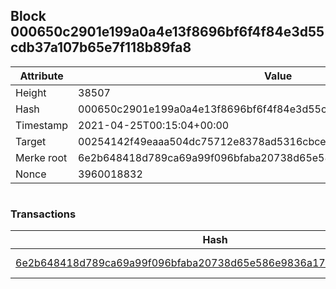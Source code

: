 ## Block 000650c2901e199a0a4e13f8696bf6f4f84e3d55cdb37a107b65e7f118b89fa8

Attribute | Value
--- | ---
Height | 38507
Hash | 000650c2901e199a0a4e13f8696bf6f4f84e3d55cdb37a107b65e7f118b89fa8
Timestamp | 2021-04-25T00:15:04+00:00
Target | 00254142f49eaaa504dc75712e8378ad5316cbcead634704b3734b6271167cc4
Merke root | 6e2b648418d789ca69a99f096bfaba20738d65e586e9836a17915d48d584933b
Nonce | 3960018832

```

```

### Transactions

Hash | Amount
--- | ---
[6e2b648418d789ca69a99f096bfaba20738d65e586e9836a17915d48d584933b](6e2b648418d789ca69a99f096bfaba20738d65e586e9836a17915d48d584933b.md) | 10.00000000 SKEPTI 
